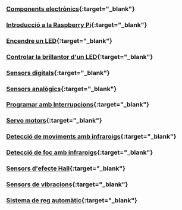 ### [Components electrònics](electronica/electronica.md){:target="_blank"}

### [Introducció a la Raspberry Pi](raspberry_pi.md){:target="_blank"}

### [Encendre un LED](led/led.md){:target="_blank"}

### [Controlar la brillantor d'un LED](led/brillantor_led.md){:target="_blank"}

### [Sensors digitals](sensors/sensor_digital.md){:target="_blank"}

### [Sensors analògics](sensors/sensor_analog.md){:target="_blank"}

### [Programar amb Interrupcions](interrupts/interrupts.md){:target="_blank"}

### [Servo motors](motors/servos.md){:target="_blank"}

### [Detecció de moviments amb infraroigs](ir/pir/pir.md){:target="_blank"}

### [Detecció de foc amb infraroigs](ir/flame/flame.md){:target="_blank"}

### [Sensors d'efecte Hall](hall/hall.md){:target="_blank"}

### [Sensors de vibracions](shock/shock.md){:target="_blank"}

### [Sistema de reg automàtic](reg/reg.md){:target="_blank"}
